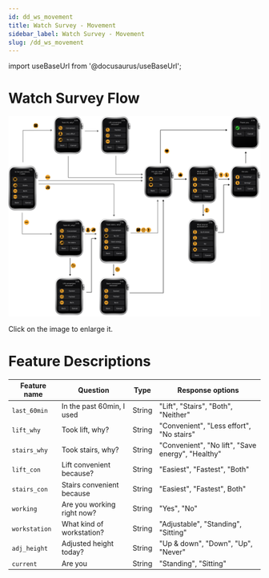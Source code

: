 ```yaml
---
id: dd_ws_movement
title: Watch Survey - Movement
sidebar_label: Watch Survey - Movement
slug: /dd_ws_movement 
---
```



import useBaseUrl from '@docusaurus/useBaseUrl';

# Watch Survey Flow
[![Image](/img/watch_survey_movement.png)](/img/watch_survey_movement.png)

Click on the image to enlarge it.


# Feature Descriptions

| Feature name | Question | Type | Response options |
|--------------|----------|------|------------------|
| `last_60min` | In the past 60min, I used | String | "Lift", "Stairs", "Both", "Neither" |
| `lift_why` | Took lift, why? | String | "Convenient", "Less effort", "No stairs" |
| `stairs_why` | Took stairs, why? | String | "Convenient", "No lift", "Save energy", "Healthy" |
| `lift_con` | Lift convenient because? | String |  "Easiest", "Fastest", "Both" |
| `stairs_con` | Stairs convenient because | String | "Easiest", "Fastest", Both" |
| `working` | Are you working right now? | String | "Yes", "No" |
| `workstation` | What kind of workstation? | String |  "Adjustable", "Standing", "Sitting" |
| `adj_height` | Adjusted height today? | String |   "Up & down", "Down", "Up", "Never" |
| `current` | Are you | String | "Standing", "Sitting" |
